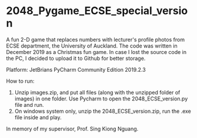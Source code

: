 # 2048_Pygame_ECSE_special_version

A fun 2-D game that replaces numbers with lecturer's profile photos from ECSE department, the University of Auckland.
The code was written in December 2019 as a Christmas fun game. In case I lost the source code in the PC, I decided to upload it to Github for better storage.

Platform: JetBrians PyCharm Community Edition 2019.2.3

How to run: 
  1. Unzip images.zip, and put all files (along with the unzipped folder of images) in one folder. Use Pycharm to open the 2048_ECSE_version.py file and run.
  2. On windows system only, unzip the 2048_ECSE_version.zip, run the .exe file inside and play.

In memory of my supervisor, Prof. Sing Kiong Nguang.
